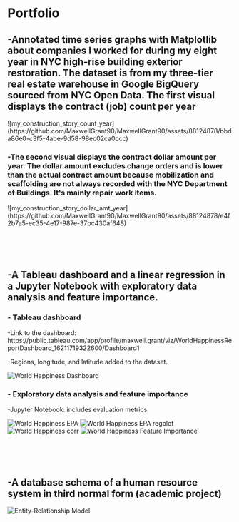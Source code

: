 <h1> Portfolio </h1>

<h2>-Annotated time series graphs with Matplotlib about companies I worked for during my eight year in NYC high-rise building exterior restoration. The dataset is from my three-tier real estate warehouse in Google BigQuery sourced from NYC Open Data. The first visual displays the contract (job) count per year</h2>
![my_construction_story_count_year](https://github.com/MaxwellGrant90/MaxwellGrant90/assets/88124878/bbda86e0-c3f5-4abe-9d58-98ec02ca0ccc)


<h3>-The second visual displays the contract dollar amount per year. The dollar amount excludes change orders and is lower than the actual contract amount because mobilization and scaffolding are not always recorded with the NYC Department of Buildings. It's mainly repair work items. </h3>
![my_construction_story_dollar_amt_year](https://github.com/MaxwellGrant90/MaxwellGrant90/assets/88124878/e4f2b7a5-ec35-4e17-987e-37bc430af648)





<br><br><br><h2>-A Tableau dashboard and a linear regression in a Jupyter Notebook with exploratory data analysis and feature importance.</h2>

<h3>- Tableau dashboard</h3>
-Link to the dashboard: https://public.tableau.com/app/profile/maxwell.grant/viz/WorldHappinessReportDashboard_16211719322600/Dashboard1

-Regions, longitude, and latitude added to the dataset.

![World Happiness Dashboard](https://user-images.githubusercontent.com/88124878/127759660-bc014a4f-9cd0-4e93-aea0-32e6aa0dfd38.png)



<h3>- Exploratory data analysis and feature importance</h3>
-Jupyter Notebook: includes evaluation metrics.

![World Happiness EPA](https://user-images.githubusercontent.com/88124878/127779616-f9edf24b-5c56-4967-a8b1-42b3989d4820.png)
![World Happiness EPA regplot](https://user-images.githubusercontent.com/88124878/127758741-538e366b-5181-49a3-801e-c9ba63733711.png)
![World Happiness corr](https://user-images.githubusercontent.com/88124878/127779610-2bede530-e348-448b-9184-a4e8ea0067dc.png)
![World Happiness Feature Importance](https://user-images.githubusercontent.com/88124878/127758744-1d8b7371-5d91-4966-81ec-497f5d5c7962.png)



<br><br><br><h2>-A database schema of a human resource system in third normal form (academic project)</h2>

![Entity-Relationship Model](https://user-images.githubusercontent.com/88124878/127951189-8b6599ac-1d8f-4516-aa79-6d3f53a3c659.png)







<!---
MaxwellGrant90/MaxwellGrant90 is a ✨ special ✨ repository because its `README.md` (this file) appears on your GitHub profile.
You can click the Preview link to take a look at your changes.
--->
